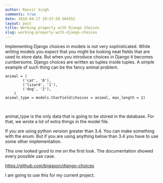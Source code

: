 ```yaml
---
author: Ranvir Singh
comments: true
date: 2018-04-17 19:57:59.564352
layout: post
title: Working properly with Django Choices
slug: working-properly-with-django-choices
---
```

Implementing Django choices in models is not very sophisticated. While writing models you expect that you might be looking neat fields that are used to store data. But when you introduce choices in Django it becomes cumbersome. Django choices are written as tuples inside tuples. A simple example of such thing can be the fancy animal problem.

    
    
    animal = (
    		('cat', '0'),
    		('lizard', '1'),
    		('dog', '2'),
    	)
    animal_type = models.CharField(choices = animal, max_length = 2)

&nbsp;

animal\_type is the only data that is going to be stored in the database. For that, we wrote a lot of extra things in the model&nbsp;file.&nbsp;

If you are using python version greater than 3.4. You can make something with the enum. But if you are using anything below than 3.4 you have to use some other implementation.&nbsp;

This one looked good to me on the first look. The documentation showed every possible use case.

<https://github.com/bigjason/django-choices>

I am going to use this for my current project.&nbsp;